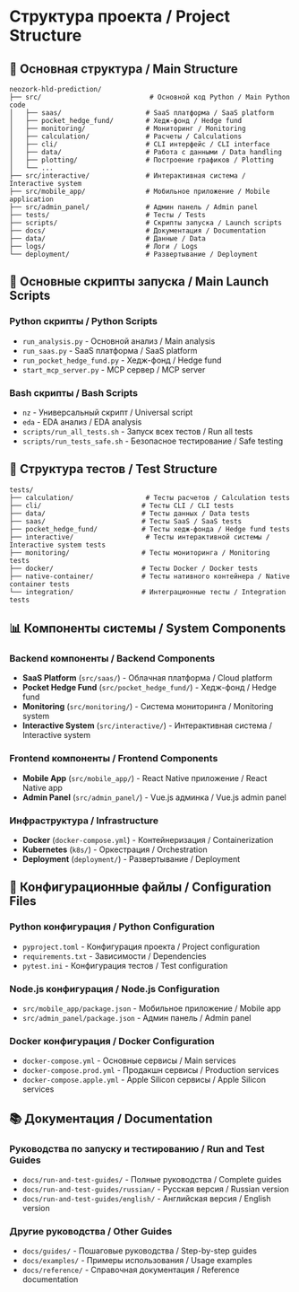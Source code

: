 # Структура проекта / Project Structure

## 📁 Основная структура / Main Structure

```
neozork-hld-prediction/
├── src/                           # Основной код Python / Main Python code
│   ├── saas/                     # SaaS платформа / SaaS platform
│   ├── pocket_hedge_fund/        # Хедж-фонд / Hedge fund
│   ├── monitoring/               # Мониторинг / Monitoring
│   ├── calculation/              # Расчеты / Calculations
│   ├── cli/                      # CLI интерфейс / CLI interface
│   ├── data/                     # Работа с данными / Data handling
│   ├── plotting/                 # Построение графиков / Plotting
│   └── ...
├── src/interactive/              # Интерактивная система / Interactive system
├── src/mobile_app/               # Мобильное приложение / Mobile application
├── src/admin_panel/              # Админ панель / Admin panel
├── tests/                        # Тесты / Tests
├── scripts/                      # Скрипты запуска / Launch scripts
├── docs/                         # Документация / Documentation
├── data/                         # Данные / Data
├── logs/                         # Логи / Logs
└── deployment/                   # Развертывание / Deployment
```

## 🚀 Основные скрипты запуска / Main Launch Scripts

### Python скрипты / Python Scripts
- `run_analysis.py` - Основной анализ / Main analysis
- `run_saas.py` - SaaS платформа / SaaS platform
- `run_pocket_hedge_fund.py` - Хедж-фонд / Hedge fund
- `start_mcp_server.py` - MCP сервер / MCP server

### Bash скрипты / Bash Scripts
- `nz` - Универсальный скрипт / Universal script
- `eda` - EDA анализ / EDA analysis
- `scripts/run_all_tests.sh` - Запуск всех тестов / Run all tests
- `scripts/run_tests_safe.sh` - Безопасное тестирование / Safe testing

## 🧪 Структура тестов / Test Structure

```
tests/
├── calculation/                  # Тесты расчетов / Calculation tests
├── cli/                         # Тесты CLI / CLI tests
├── data/                        # Тесты данных / Data tests
├── saas/                        # Тесты SaaS / SaaS tests
├── pocket_hedge_fund/           # Тесты хедж-фонда / Hedge fund tests
├── interactive/                  # Тесты интерактивной системы / Interactive system tests
├── monitoring/                  # Тесты мониторинга / Monitoring tests
├── docker/                      # Тесты Docker / Docker tests
├── native-container/            # Тесты нативного контейнера / Native container tests
└── integration/                 # Интеграционные тесты / Integration tests
```

## 📊 Компоненты системы / System Components

### Backend компоненты / Backend Components
- **SaaS Platform** (`src/saas/`) - Облачная платформа / Cloud platform
- **Pocket Hedge Fund** (`src/pocket_hedge_fund/`) - Хедж-фонд / Hedge fund
- **Monitoring** (`src/monitoring/`) - Система мониторинга / Monitoring system
- **Interactive System** (`src/interactive/`) - Интерактивная система / Interactive system

### Frontend компоненты / Frontend Components
- **Mobile App** (`src/mobile_app/`) - React Native приложение / React Native app
- **Admin Panel** (`src/admin_panel/`) - Vue.js админка / Vue.js admin panel

### Инфраструктура / Infrastructure
- **Docker** (`docker-compose.yml`) - Контейнеризация / Containerization
- **Kubernetes** (`k8s/`) - Оркестрация / Orchestration
- **Deployment** (`deployment/`) - Развертывание / Deployment

## 🔧 Конфигурационные файлы / Configuration Files

### Python конфигурация / Python Configuration
- `pyproject.toml` - Конфигурация проекта / Project configuration
- `requirements.txt` - Зависимости / Dependencies
- `pytest.ini` - Конфигурация тестов / Test configuration

### Node.js конфигурация / Node.js Configuration
- `src/mobile_app/package.json` - Мобильное приложение / Mobile app
- `src/admin_panel/package.json` - Админ панель / Admin panel

### Docker конфигурация / Docker Configuration
- `docker-compose.yml` - Основные сервисы / Main services
- `docker-compose.prod.yml` - Продакшн сервисы / Production services
- `docker-compose.apple.yml` - Apple Silicon сервисы / Apple Silicon services

## 📚 Документация / Documentation

### Руководства по запуску и тестированию / Run and Test Guides
- `docs/run-and-test-guides/` - Полные руководства / Complete guides
- `docs/run-and-test-guides/russian/` - Русская версия / Russian version
- `docs/run-and-test-guides/english/` - Английская версия / English version

### Другие руководства / Other Guides
- `docs/guides/` - Пошаговые руководства / Step-by-step guides
- `docs/examples/` - Примеры использования / Usage examples
- `docs/reference/` - Справочная документация / Reference documentation

